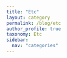 ```yaml
---
title: "Etc"
layout: category
permalink: /blog/etc
author_profile: true
taxonomy: Etc
sidebar:
  nav: "categories"
---
```


